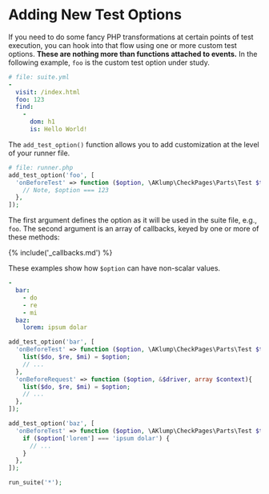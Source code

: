 <!--
id: custom_test_options
-->

# Adding New Test Options

If you need to do some fancy PHP transformations at certain points of test execution, you can hook into that flow using one or more custom test options.  **These are nothing more than functions attached to events.** In the following example, `foo` is the custom test option under study.


```yaml
# file: suite.yml
-
  visit: /index.html
  foo: 123
  find:
    -
      dom: h1
      is: Hello World!
```

The `add_test_option()` function allows you to add customization at the level of your runner file.

```php
# file: runner.php
add_test_option('foo', [
  'onBeforeTest' => function ($option, \AKlump\CheckPages\Parts\Test $test, $context){
    // Note, $option === 123
  },
]);
```

The first argument defines the option as it will be used in the suite file, e.g., `foo`. The second argument is an array of callbacks, keyed by one or more of these methods:

{% include('_callbacks.md') %}

These examples show how `$option` can have non-scalar values.

```yaml
-
  bar:
    - do
    - re
    - mi
  baz:
    lorem: ipsum dolar
```

```php
add_test_option('bar', [
  'onBeforeTest' => function ($option, \AKlump\CheckPages\Parts\Test $test, $context){
    list($do, $re, $mi) = $option;
    // ...
  },
  'onBeforeRequest' => function ($option, &$driver, array $context){
    list($do, $re, $mi) = $option;
    // ...
  },
]);

add_test_option('baz', [
  'onBeforeTest' => function ($option, \AKlump\CheckPages\Parts\Test $test, $context){
    if ($option['lorem'] === 'ipsum dolar') {
      // ...
    }
  },
]);

run_suite('*');
```
